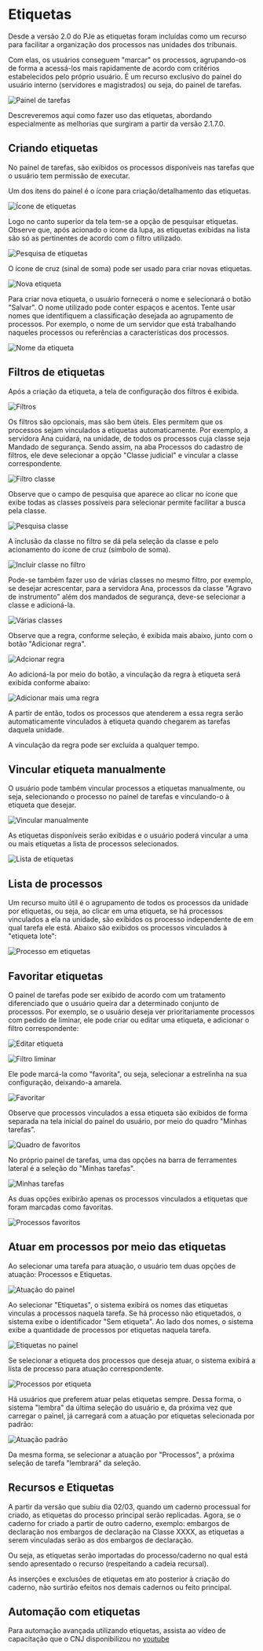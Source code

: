 # Etiquetas

Desde a versão 2.0 do PJe as etiquetas foram incluídas como um recurso para facilitar a organização dos processos nas unidades dos tribunais. 

Com elas, os usuários conseguem "marcar" os processos, agrupando-os de forma a acessá-los mais rapidamente de acordo com critérios estabelecidos pelo próprio usuário. É um recurso exclusivo do painel do usuário interno (servidores e magistrados) ou seja, do painel de tarefas.

![Painel de tarefas](img/etiqueta1.png)

Descreveremos aqui como fazer uso das etiquetas, abordando especialmente as melhorias que surgiram a partir da versão 2.1.7.0.

## Criando etiquetas

No painel de tarefas, são exibidos os processos disponíveis nas tarefas que o usuário tem permissão de executar.

Um dos itens do painel é o ícone para criação/detalhamento das etiquetas.

![Ícone de etiquetas](img/etiqueta2.png)

Logo no canto superior da tela tem-se a opção de pesquisar etiquetas. Observe que, após acionado o ícone da lupa, as etiquetas exibidas na lista são só as pertinentes de acordo com o filtro utilizado.

![Pesquisa de etiquetas](img/etiqueta3.png)

O ícone de cruz (sinal de soma) pode ser usado para criar novas etiquetas.

![Nova etiqueta](img/etiqueta4.png)

Para criar nova etiqueta, o usuário fornecerá o nome e selecionará o botão "Salvar".  O nome  utilizado  pode  conter  espaços e acentos. Tente usar nomes que identifiquem a classificação desejada ao agrupamento de processos. Por exemplo, o nome de um servidor que está trabalhando naqueles processos ou referências a características dos processos. 

![Nome da etiqueta](img/etiqueta5.png)

## Filtros de etiquetas

Após a criação da etiqueta, a tela de configuração dos filtros é exibida. 

![Filtros](img/etiqueta6.png)

Os filtros são opcionais, mas são bem úteis. Eles permitem que os processos sejam vinculados a etiquetas automaticamente. Por exemplo, a servidora Ana cuidará, na unidade, de todos os processos cuja classe seja Mandado de segurança.  Sendo assim,  na  aba  Processos do cadastro de filtros, ele deve selecionar a opção "Classe judicial" e vincular a classe correspondente.

![Filtro classe](img/etiqueta7.png)

Observe que o campo de pesquisa que aparece ao clicar no ícone que exibe todas as classes possíveis para selecionar permite facilitar a busca pela classe.

![Pesquisa classe](img/etiqueta8.png)

A inclusão da classe no filtro se dá pela seleção da classe e pelo acionamento do ícone de cruz (símbolo de soma).

![Incluir classe no filtro](img/etiqueta9.png)

Pode-se também fazer uso de várias classes no mesmo filtro, por exemplo, se desejar acrescentar, para a servidora Ana, processos da classe "Agravo de instrumento" além dos mandados de segurança, deve-se selecionar a classe e adicioná-la. 

![Várias classes](img/etiqueta10.png)

Observe que a regra, conforme seleção, é exibida mais abaixo, junto com o botão "Adicionar regra".

![Adcionar regra](img/etiqueta11.png)

Ao adicioná-la por meio do botão, a vinculação da regra à etiqueta será exibida conforme abaixo:

![Adicionar mais uma regra](img/etiqueta12.png)

A partir de então, todos os processos que atenderem a essa regra serão automaticamente vinculados à etiqueta quando chegarem as tarefas daquela unidade.

A vinculação da regra pode ser excluída a qualquer tempo. 

## Vincular etiqueta manualmente

O usuário pode também vincular processos a etiquetas manualmente, ou seja, selecionando o processo no painel de tarefas e vinculando-o à etiqueta que desejar. 

![Vincular manualmente](img/etiqueta13.png)

As etiquetas disponíveis serão exibidas e o usuário poderá vincular a uma ou mais etiquetas a lista de processos selecionados.

![Lista de etiquetas](img/etiqueta14.png)

## Lista de processos 

Um recurso muito útil é o agrupamento de todos os processos da unidade por etiquetas, ou seja, ao clicar em uma etiqueta, se há processos vinculados a ela na unidade, são exibidos os processo independente de em qual tarefa ele está. Abaixo são exibidos os processos vinculados à "etiqueta lote":

![Processo em etiquetas](img/etiqueta15.png)

## Favoritar etiquetas

O painel de tarefas pode ser exibido de acordo com um tratamento diferenciado que o usuário queira dar a determinado conjunto de processos. Por exemplo, se o usuário deseja ver prioritariamente processos com pedido de liminar, ele pode criar ou editar uma etiqueta, e adicionar o filtro correspondente:

![Editar etiqueta](img/etiqueta16.png)

![Filtro liminar](img/etiqueta20.png)

Ele pode marcá-la como "favorita", ou seja, selecionar a estrelinha na sua configuração, deixando-a amarela. 

![Favoritar](img/etiqueta17.png)

Observe que processos vinculados a essa etiqueta são exibidos de forma separada na tela inicial do painel do usuário, por meio do quadro "Minhas tarefas".

![Quadro de favoritos](img/etiqueta18.png)

No próprio painel de tarefas, uma das opções na barra de ferramentes lateral é a seleção do "Minhas tarefas".

![Minhas tarefas](img/etiqueta19.png)

As duas opções exibirão apenas os processos vinculados a etiquetas que foram marcadas como favoritas.

![Processos favoritos](img/etiqueta21.png)

## Atuar em processos por meio das etiquetas

Ao selecionar uma tarefa para atuação, o usuário tem duas opções de atuação: Processos e Etiquetas.

![Atuação do painel](img/etiqueta22.png)

Ao selecionar "Etiquetas", o sistema exibirá os nomes das etiquetas vinculas a processos naquela tarefa. Se há processo não etiquetados, o sistema exibe o identificador "Sem etiqueta". Ao lado dos nomes, o sistema exibe a quantidade de processos por etiquetas naquela tarefa. 

![Etiquetas no painel](img/etiqueta23.png)

Se selecionar a etiqueta dos processos que deseja atuar, o sistema exibirá a lista de processo para atuação correspondente. 

![Processos por etiqueta](img/etiqueta24.png)

Há usuários que preferem atuar pelas etiquetas sempre. Dessa forma, o sistema "lembra" da última seleção do usuário e, da próxima vez que carregar o painel, já carregará com a atuação por etiquetas selecionada por padrão:

![Atuação padrão](img/etiqueta25.png)

Da mesma forma, se selecionar a atuação por "Processos", a próxima seleção de tarefa "lembrará" da seleção.

## Recursos e Etiquetas

A partir da versão que subiu dia 02/03, quando um caderno processual for criado, as etiquetas do processo principal serão replicadas. Agora, se o caderno for criado a partir de outro caderno, exemplo: embargos de declaração nos embargos de declaração na Classe XXXX, as etiquetas a serem vinculadas serão as dos embargos de declaração. 

Ou seja, as etiquetas serão importadas do processo/caderno no qual está sendo apresentado o recurso (respeitando a cadeia recursal).

As inserções e exclusões de etiquetas em ato posterior à criação do caderno, não surtirão efeitos nos demais cadernos ou feito principal.


## Automação com etiquetas

Para automação avançada utilizando etiquetas, assista ao vídeo de capacitação que o CNJ disponibilizou no [youtube](https://www.youtube.com/watch?v=GOLyiBMRKwo&feature=youtu.be)
